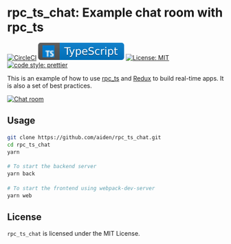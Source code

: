 # rpc_ts_chat: Example chat room with rpc_ts

[![CircleCI](https://circleci.com/gh/aiden/rpc_ts_chat/tree/master.svg?style=svg)](https://circleci.com/gh/aiden/rpc_ts_chat/tree/master) [![typescript](./docs/typescript.svg)](https://aleen42.github.io/badges/src/typescript.svg) [![License: MIT](https://img.shields.io/badge/License-MIT-yellow.svg)](https://opensource.org/licenses/MIT) [![code style: prettier](https://img.shields.io/badge/code_style-prettier-ff69b4.svg)](https://github.com/prettier/prettier)

This is an example of how to use [rpc_ts](https://github.com/aiden/rpc_ts) and [Redux](https://redux.js.org/) to build real-time apps. It is also a set of best practices.

[![Chat room](docs/rpc_ts_chat-demo.gif)](https://github.com/aiden/rpc_ts_chat)

## Usage

```bash
git clone https://github.com/aiden/rpc_ts_chat.git
cd rpc_ts_chat
yarn

# To start the backend server
yarn back

# To start the frontend using webpack-dev-server
yarn web
```

## License

`rpc_ts_chat` is licensed under the MIT License.
